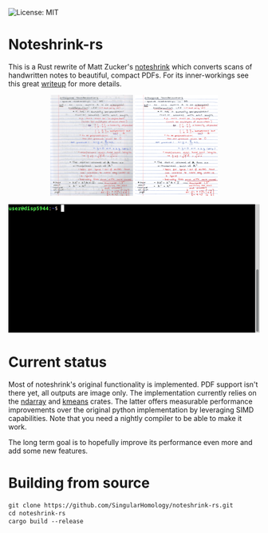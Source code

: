 ![License: MIT][s1]

[s1]: https://img.shields.io/badge/License-MIT-blue.svg

# Noteshrink-rs

This is a Rust rewrite of Matt Zucker's [noteshrink](https://github.com/mzucker/noteshrink) which converts scans of handwritten notes to beautiful, compact PDFs. For its inner-workings see this great [writeup](https://mzucker.github.io/2016/09/20/noteshrink.html) for more details.

<p align="center" width="100%">
  <img width="33%" src="https://github.com/SingularHomology/noteshrink-rs/blob/main/examples/notesA1.jpg?raw=true"/>
  <img width="33%" src="https://github.com/SingularHomology/noteshrink-rs/blob/main/examples/notesA1-output.png?raw=true"/>
</p>

<p align="center">
  <img src="https://github.com/SingularHomology/noteshrink-rs/blob/main/tty.gif?raw=true"/>
</p>

# Current status

Most of noteshrink's original functionality is implemented. PDF support isn't there yet, all outputs are image only. The implementation currently relies on the [ndarray](https://github.com/rust-ndarray/ndarray) and [kmeans](https://github.com/seijikun/kmean-rs) crates. The latter offers measurable performance improvements over the original python implementation by leveraging SIMD capabilities. Note that you need a nightly compiler to be able to make it work. 

The long term goal is to hopefully improve its performance even more and add some new features. 

# Building from source

```
git clone https://github.com/SingularHomology/noteshrink-rs.git
cd noteshrink-rs
cargo build --release
```
